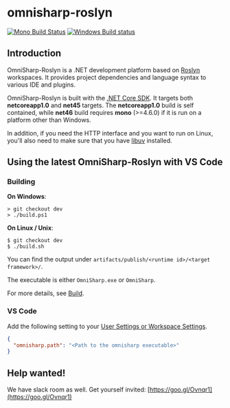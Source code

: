 omnisharp-roslyn
================

[![Mono Build Status](https://travis-ci.org/OmniSharp/omnisharp-roslyn.svg?branch=dev)](https://travis-ci.org/OmniSharp/omnisharp-roslyn)
[![Windows Build status](https://ci.appveyor.com/api/projects/status/dj36uvllv0qmkljr/branch/dev?svg=true)](https://ci.appveyor.com/project/david-driscoll/omnisharp-roslyn/branch/dev)

## Introduction

OmniSharp-Roslyn is a .NET development platform based on [Roslyn](https://github.com/dotnet/roslyn) workspaces. It provides project dependencies and language syntax to various IDE and plugins.

OmniSharp-Roslyn is built with the [.NET Core SDK](https://dot.net/). It targets both __netcoreapp1.0__ and __net45__ targets. The __netcoreapp1.0__ build is self contained, while __net46__ build requires __mono__ (>=4.6.0) if it is run on a platform other than Windows.

In addition, if you need the HTTP interface and you want to run on Linux, you'll also need to make sure that you have [libuv](http://libuv.org) installed.

## Using the latest OmniSharp-Roslyn with VS Code

### Building

**On Windows**:

```
> git checkout dev
> ./build.ps1
```

**On Linux / Unix**:

```
$ git checkout dev
$ ./build.sh
```

You can find the output under `artifacts/publish/<runtime id>/<target framework>/`.

The executable is either `OmniSharp.exe` or `OmniSharp`.

For more details, see [Build](https://github.com/OmniSharp/omnisharp-roslyn/blob/dev/BUILD.md).

### VS Code

Add the following setting to your [User Settings or Workspace Settings](https://code.visualstudio.com/Docs/customization/userandworkspace). 

``` JSON
{
  "omnisharp.path": "<Path to the omnisharp executable>"
}
```

## Help wanted!

We have slack room as well. Get yourself invited: [https://goo.gl/Ovnqr1](https://goo.gl/Ovnqr1)

